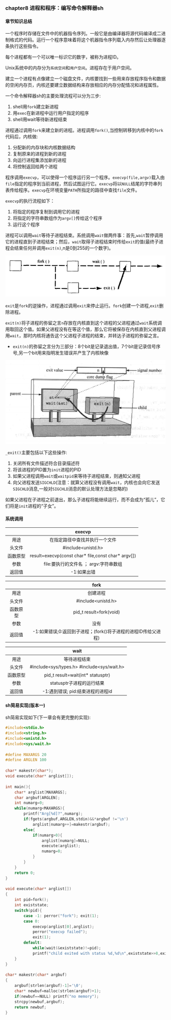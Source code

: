### chapter8 进程和程序：编写命令解释器sh

#### 章节知识总结

一个程序时存储在文件中的机器指令序列。一般它是由编译器将源代码编译成二进制格式的代码。运行一个程序意味着将这个机器指令序列载入内存然后让处理器逐条执行这些指令。

每个进程都有一个可以唯一标识它的数字，被称为进程ID。

Unix系统中的内存分为`系统空间`和`用户空间`。进程存在于用户空间。

建立一个进程有点像建立一个磁盘文件，内核要找到一些用来存放程序指令和数据的空闲内存页，内核还要建立数据结构来存放相应的内存分配情况和进程属性。

一个命令解释器sh的主要处理流程可以分为三步:

1. shell用`fork`建立新进程
2. 用`exec`在新进程中运行用户指定的程序
3. shell用wait等待新进程结束

进程通过调用`fork`来建立新的进程。进程调用`fork()`,当控制转移到内核中的`fork`代码后，内核做:

1. 分配新的内存块和内核数据结构
2. 复制原来的进程到新的进程
3. 向运行进程集添加新的进程
4. 将控制返回给两个进程

程序调用`execvp`，可以使得一个程序运行另一个程序。`execvp(file,argv)`载入由`file`指定的程序到当前进程，然后试图运行它。`execvp`将以`NULL`结尾的字符串列表传给程序。`execvp`在环境变量`PATH`所指定的路径中查找`file`文件。

`execvp`的执行流程如下：

1. 将指定的程序复制到调用它的进程
2. 将指定的字符串数组作为`argv[]`传给这个程序
3. 运行这个程序

进程可以调用`wait`等待子进程结束。系统调用`wait`做两件事：首先,`wait`暂停调用它的进程直到子进程结束；然后，`wait`取得子进程结束时传给`exit`的值(最终子进程会结束任何并调用`exit(n)`,n是0到255的一个数字)。

![avatar](../image/../../image/unix_linux_wait.jpg)

`exit`是`fork`的逆操作，进程通过调用`exit`来停止运行。`fork`创建一个进程,`exit`删除进程。

`exit(n)`将子进程的弥留之言`n`存放在内核直到这个进程的父进程通过`wait`系统调用取回这个值。如果父进程没有在等这个值，那么它将被保存在内核直到父进程调用`wait`，那时内核将通告这个父进程子进程的结束，并转达子进程的弥留之言。

   * `exit(n)`的弥留之言分为三部分：8个bit是记录退出值，7个bit是记录信号序号,另一个bit用来指明发生错误并产生了内核映像

![avatar](../image/../../image/unix_linux_子进程状态值.jpg)

`_exit()`主要包括以下这些操作:

1. 关闭所有文件描述符合目录描述符
2. 将该进程的PID置为`init`进程的PID
3. 如果父进程调用`wait`或`waitpid`来等待子进程结束，则通知父进程
4. 向父进程发送`SIGCHLD`(注意：就算父进程没有调用`wait`，内核也会向它发送`SIGCHLD`消息,一般对`SIGCHLD`消息的默认处理方法是忽略的)

如果父进程在子进程之前退出，那么子进程将能继续运行，而不会成为“孤儿”，它们将是`init`进程的“子女”。


#### 系统调用

| | execvp |
| :----: | :----: |
| 用途 | 在指定路径中查找并执行一个文件 |
| 头文件 | #include<unistd.h> |
| 函数原型 | result=execvp(const char* file,const char* argv[]) |
| 参数 | file:要执行的文件名 ； argv:字符串数组 |
| 返回值 | -1:如果出错 |

| | fork |
| :----: | :----: |
| 用途 | 创建进程 |
| 头文件 | #include<unistd.h> |
| 函数原型 | pid_t result=fork(void) |
| 参数 | 没有 |
| 返回值 | -1:如果错误;0:返回到子进程；(fork()将子进程的进程ID传给父进程) |

| | wait |
| :----: | :----: |
| 用途 | 等待进程结束 |
| 头文件 | #include<sys/types.h> #include<sys/wait.h> |
| 函数原型 | pid_t result=wait(int* statusptr) |
| 参数 | statusptr子进程的运行结果 |
| 返回值 | -1:遇到错误; pid:结束进程的进程id |

#### sh简易实现(版本一)

sh简易实现如下(下一章会有更完整的实现):

```cpp
#include<stdio.h>
#include<string.h>
#include<unistd.h>
#include<sys/wait.h>

#define MAXARGS 20
#define ARGLEN 100

char* makestr(char*);
void execute(char* arglist[]);

int main(){
    char* arglist[MAXARGS];
    char argbuf[ARGLEN];
    int numarg=0;
    while(numarg<MAXARGS){
        printf("Arg[%d]?",numarg);
        if(fgets(argbuf,ARGLEN,stdin)&&*argbuf !='\n')
            arglist[numarg++]=makestr(argbuf);
        else{
            if(numarg>0){
                arglist[numarg]=NULL;
                execute(arglist);
                numarg=0;
            }
        }
    }
    return 0;
}

void execute(char* arglist[])
{
    int pid=fork();
    int existstate;
    switch(pid){
        case -1: perror("fork"); exit(1);
        case 0:
            execvp(arglist[0],arglist);
            perror("execvp failed");
            exit(1);
        default:
            while(wait(&existstate)!=pid);
            printf("child exited with status %d,%d\n",existstate>>8,existstate&0377);   //0377: 00000000 11111111
    }
}

char* makestr(char* argbuf)
{
    argbuf[strlen(argbuf)-1]='\0';
    char* newbuf=malloc(strlen(argbuf)+1);
    if(newbuf==NULL) printf("no memory");
    strcpy(newbuf,argbuf);
    return newbuf;
}
```